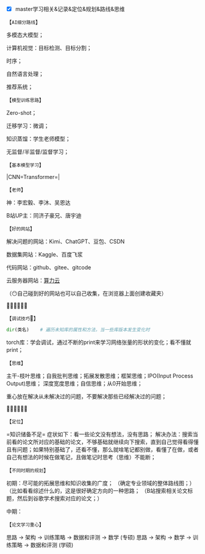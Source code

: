 - [x] master学习相关&记录&定位&规划&路线&思维

【`AI细分路线`】

多模态大模型；

计算机视觉：目标检测、目标分割；

时序；

自然语言处理；

推荐系统；

【`模型训练思路`】

Zero-shot；

迁移学习：微调；

知识蒸馏：学生老师模型；

无监督/半监督/监督学习；

【`基本模型学习`】

|CNN=Transformer=|

【`老师`】

神：李宏毅、李沐、吴恩达

B站UP主：同济子豪兄、唐宇迪

【`好的网站`】

解决问题的网站：Kimi、ChatGPT、豆包、CSDN

数据集网站：Kaggle、百度飞浆

代码网站：github、gitee、gitcode

云服务器网站：[算力云](https://www.autodl.com/)

（😶自己碰到好的网站也可以自己收集，在浏览器上面创建收藏夹）



🥽🥽🥽🥽🥽🥽

【`调试技巧`🤠】

``` python
dir(类名)    # 遍历未知库的属性和方法，当一些库版本发生变化时
```

torch库：学会调试，通过不断的print来学习网络张量的形状的变化；看不懂就print；

【`思维`】

主干-枝叶思维；自我批判思维；拓展发散思维；框架思维；IPO(Input Process Output)思维；
深度宽度思维；自信思维；从0开始思维；

重心放在解决从未解决过的问题，不要解决那些已经解决过的问题；



👾👾👾👾👾👾

【`定位`】

=知识储备不足=
症状如下：看一些论文没有想法，没有思路；
解决办法：搜索当前看的论文所对应的基础的论文，不够基础就继续向下搜索，直到自己觉得看得懂且有问题；如果特别基础了，还看不懂，那么就啥笔记都别做，看懂了在做，或者自己有想法的时候在做笔记，且做笔记时思考（思维）不能断；



【`不同时期的规划`】

初期：尽可能的拓展思维和知识收集的广度；
（确定专业领域的整体路线图；）
（比如看看综述什么的，这是很好确定方向的一种思路；
（B站搜索相关论文标题，然后到谷歌学术搜索对应的论文；）

中期：



【`论文学习重心`】

思路  ->  架构  ->  训练策略  ->  数据和评测  ->  数学    (专硕)
思路  ->  架构  ->  数学  ->  训练策略  ->  数据和评测    (学硕)
